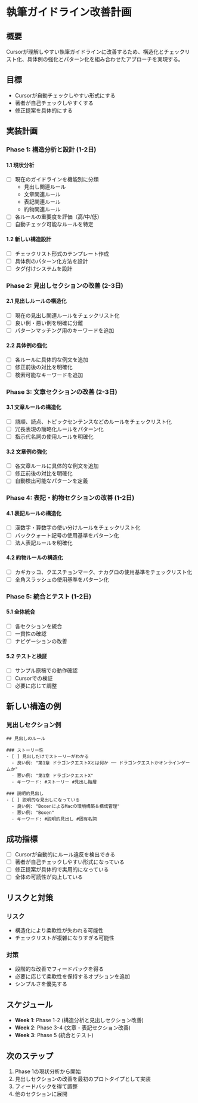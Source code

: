 # 執筆ガイドライン改善計画

## 概要

Cursorが理解しやすい執筆ガイドラインに改善するため、構造化とチェックリスト化、具体例の強化とパターン化を組み合わせたアプローチを実現する。

## 目標

- Cursorが自動チェックしやすい形式にする
- 著者が自己チェックしやすくする
- 修正提案を具体的にする

## 実装計画

### Phase 1: 構造分析と設計 (1-2日)

#### 1.1 現状分析
- [ ] 現在のガイドラインを機能別に分類
  - 見出し関連ルール
  - 文章関連ルール
  - 表記関連ルール
  - 約物関連ルール
- [ ] 各ルールの重要度を評価（高/中/低）
- [ ] 自動チェック可能なルールを特定

#### 1.2 新しい構造設計
- [ ] チェックリスト形式のテンプレート作成
- [ ] 具体例のパターン化方法を設計
- [ ] タグ付けシステムを設計

### Phase 2: 見出しセクションの改善 (2-3日)

#### 2.1 見出しルールの構造化
- [ ] 現在の見出し関連ルールをチェックリスト化
- [ ] 良い例・悪い例を明確に分離
- [ ] パターンマッチング用のキーワードを追加

#### 2.2 具体例の強化
- [ ] 各ルールに具体的な例文を追加
- [ ] 修正前後の対比を明確化
- [ ] 検索可能なキーワードを追加

### Phase 3: 文章セクションの改善 (2-3日)

#### 3.1 文章ルールの構造化
- [ ] 語順、読点、トピックセンテンスなどのルールをチェックリスト化
- [ ] 冗長表現の簡略化ルールをパターン化
- [ ] 指示代名詞の使用ルールを明確化

#### 3.2 文章例の強化
- [ ] 各文章ルールに具体的な例文を追加
- [ ] 修正前後の対比を明確化
- [ ] 自動検出可能なパターンを定義

### Phase 4: 表記・約物セクションの改善 (1-2日)

#### 4.1 表記ルールの構造化
- [ ] 漢数字・算数字の使い分けルールをチェックリスト化
- [ ] バッククォート記号の使用基準をパターン化
- [ ] 法人表記ルールを明確化

#### 4.2 約物ルールの構造化
- [ ] カギカッコ、クエスチョンマーク、ナカグロの使用基準をチェックリスト化
- [ ] 全角スラッシュの使用基準をパターン化

### Phase 5: 統合とテスト (1-2日)

#### 5.1 全体統合
- [ ] 各セクションを統合
- [ ] 一貫性の確認
- [ ] ナビゲーションの改善

#### 5.2 テストと検証
- [ ] サンプル原稿での動作確認
- [ ] Cursorでの検証
- [ ] 必要に応じて調整

## 新しい構造の例

### 見出しセクション例
```
## 見出しのルール

### ストーリー性
- [ ] 見出しだけでストーリーがわかる
  - 良い例: "第1章 ドラゴンクエストXとは何か ── ドラゴンクエストかオンラインゲームか"
  - 悪い例: "第1章 ドラゴンクエストX"
  - キーワード: #ストーリー #見出し階層

### 説明的見出し
- [ ] 説明的な見出しになっている
  - 良い例: "BoxenによるMacの環境構築＆構成管理"
  - 悪い例: "Boxen"
  - キーワード: #説明的見出し #固有名詞
```

## 成功指標

- [ ] Cursorが自動的にルール違反を検出できる
- [ ] 著者が自己チェックしやすい形式になっている
- [ ] 修正提案が具体的で実用的になっている
- [ ] 全体の可読性が向上している

## リスクと対策

### リスク
- 構造化により柔軟性が失われる可能性
- チェックリストが複雑になりすぎる可能性

### 対策
- 段階的な改善でフィードバックを得る
- 必要に応じて柔軟性を保持するオプションを追加
- シンプルさを優先する

## スケジュール

- **Week 1**: Phase 1-2 (構造分析と見出しセクション改善)
- **Week 2**: Phase 3-4 (文章・表記セクション改善)
- **Week 3**: Phase 5 (統合とテスト)

## 次のステップ

1. Phase 1の現状分析から開始
2. 見出しセクションの改善を最初のプロトタイプとして実装
3. フィードバックを得て調整
4. 他のセクションに展開 